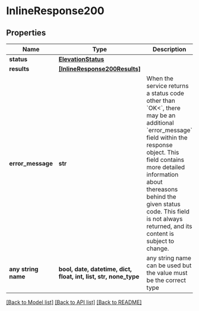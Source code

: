 # InlineResponse200


## Properties
Name | Type | Description | Notes
------------ | ------------- | ------------- | -------------
**status** | [**ElevationStatus**](ElevationStatus.md) |  | 
**results** | [**[InlineResponse200Results]**](InlineResponse200Results.md) |  | 
**error_message** | **str** | When the service returns a status code other than &#x60;OK&lt;&#x60;, there may be an additional &#x60;error_message&#x60; field within the response object. This field contains more detailed information about thereasons behind the given status code. This field is not always returned, and its content is subject to change.  | [optional] 
**any string name** | **bool, date, datetime, dict, float, int, list, str, none_type** | any string name can be used but the value must be the correct type | [optional]

[[Back to Model list]](../README.md#documentation-for-models) [[Back to API list]](../README.md#documentation-for-api-endpoints) [[Back to README]](../README.md)


